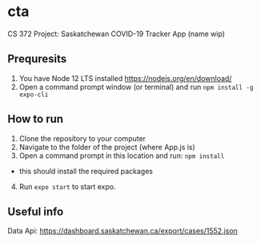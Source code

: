 # cta
CS 372 Project: Saskatchewan COVID-19 Tracker App (name wip)

## Prequresits
1. You have Node 12 LTS installed https://nodejs.org/en/download/
2. Open a command prompt window (or terminal) and run `npm install -g expo-cli`

## How to run
1. Clone the repository to your computer
2. Navigate to the folder of the project (where App.js is)
3. Open a command prompt in this location and run:
`npm install`
- this should install the required packages
4. Run `expo start` to start expo.

## Useful info
Data Api:
https://dashboard.saskatchewan.ca/export/cases/1552.json